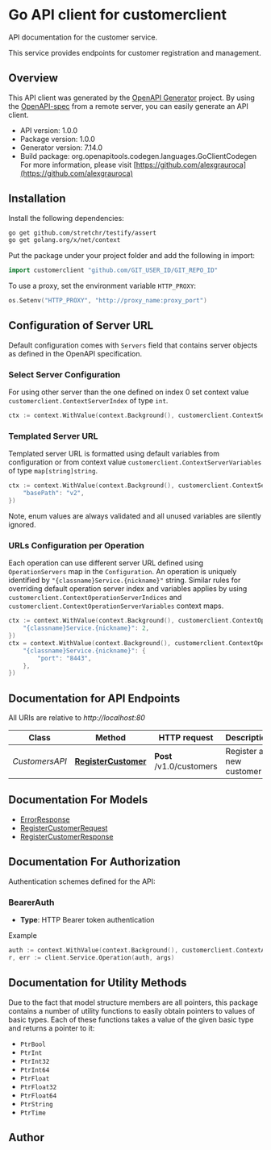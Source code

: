# Go API client for customerclient

API documentation for the customer service.

This service provides endpoints for customer registration and management.


## Overview
This API client was generated by the [OpenAPI Generator](https://openapi-generator.tech) project.  By using the [OpenAPI-spec](https://www.openapis.org/) from a remote server, you can easily generate an API client.

- API version: 1.0.0
- Package version: 1.0.0
- Generator version: 7.14.0
- Build package: org.openapitools.codegen.languages.GoClientCodegen
For more information, please visit [https://github.com/alexgrauroca](https://github.com/alexgrauroca)

## Installation

Install the following dependencies:

```sh
go get github.com/stretchr/testify/assert
go get golang.org/x/net/context
```

Put the package under your project folder and add the following in import:

```go
import customerclient "github.com/GIT_USER_ID/GIT_REPO_ID"
```

To use a proxy, set the environment variable `HTTP_PROXY`:

```go
os.Setenv("HTTP_PROXY", "http://proxy_name:proxy_port")
```

## Configuration of Server URL

Default configuration comes with `Servers` field that contains server objects as defined in the OpenAPI specification.

### Select Server Configuration

For using other server than the one defined on index 0 set context value `customerclient.ContextServerIndex` of type `int`.

```go
ctx := context.WithValue(context.Background(), customerclient.ContextServerIndex, 1)
```

### Templated Server URL

Templated server URL is formatted using default variables from configuration or from context value `customerclient.ContextServerVariables` of type `map[string]string`.

```go
ctx := context.WithValue(context.Background(), customerclient.ContextServerVariables, map[string]string{
	"basePath": "v2",
})
```

Note, enum values are always validated and all unused variables are silently ignored.

### URLs Configuration per Operation

Each operation can use different server URL defined using `OperationServers` map in the `Configuration`.
An operation is uniquely identified by `"{classname}Service.{nickname}"` string.
Similar rules for overriding default operation server index and variables applies by using `customerclient.ContextOperationServerIndices` and `customerclient.ContextOperationServerVariables` context maps.

```go
ctx := context.WithValue(context.Background(), customerclient.ContextOperationServerIndices, map[string]int{
	"{classname}Service.{nickname}": 2,
})
ctx = context.WithValue(context.Background(), customerclient.ContextOperationServerVariables, map[string]map[string]string{
	"{classname}Service.{nickname}": {
		"port": "8443",
	},
})
```

## Documentation for API Endpoints

All URIs are relative to *http://localhost:80*

Class | Method | HTTP request | Description
------------ | ------------- | ------------- | -------------
*CustomersAPI* | [**RegisterCustomer**](docs/CustomersAPI.md#registercustomer) | **Post** /v1.0/customers | Register a new customer


## Documentation For Models

 - [ErrorResponse](docs/ErrorResponse.md)
 - [RegisterCustomerRequest](docs/RegisterCustomerRequest.md)
 - [RegisterCustomerResponse](docs/RegisterCustomerResponse.md)


## Documentation For Authorization


Authentication schemes defined for the API:
### BearerAuth

- **Type**: HTTP Bearer token authentication

Example

```go
auth := context.WithValue(context.Background(), customerclient.ContextAccessToken, "BEARER_TOKEN_STRING")
r, err := client.Service.Operation(auth, args)
```


## Documentation for Utility Methods

Due to the fact that model structure members are all pointers, this package contains
a number of utility functions to easily obtain pointers to values of basic types.
Each of these functions takes a value of the given basic type and returns a pointer to it:

* `PtrBool`
* `PtrInt`
* `PtrInt32`
* `PtrInt64`
* `PtrFloat`
* `PtrFloat32`
* `PtrFloat64`
* `PtrString`
* `PtrTime`

## Author



